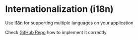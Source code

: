
# Internationalization (i18n)
Use [i18n](https://github.com/formatjs/react-intl) for supporting multiple languages on your application

Check [GitHub Repo](https://github.com/ozluy/i18n-react) how to implement it correctly
